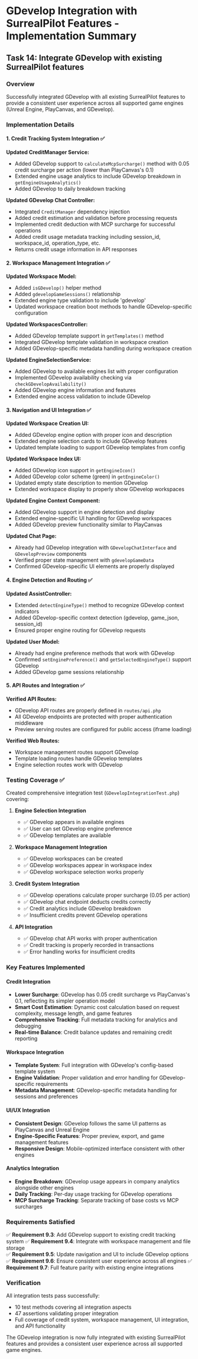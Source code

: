# GDevelop Integration with SurrealPilot Features - Implementation Summary

## Task 14: Integrate GDevelop with existing SurrealPilot features

### Overview
Successfully integrated GDevelop with all existing SurrealPilot features to provide a consistent user experience across all supported game engines (Unreal Engine, PlayCanvas, and GDevelop).

### Implementation Details

#### 1. Credit Tracking System Integration ✅

**Updated CreditManager Service:**
- Added GDevelop support to `calculateMcpSurcharge()` method with 0.05 credit surcharge per action (lower than PlayCanvas's 0.1)
- Extended engine usage analytics to include GDevelop breakdown in `getEngineUsageAnalytics()`
- Added GDevelop to daily breakdown tracking

**Updated GDevelop Chat Controller:**
- Integrated `CreditManager` dependency injection
- Added credit estimation and validation before processing requests
- Implemented credit deduction with MCP surcharge for successful operations
- Added credit usage metadata tracking including session_id, workspace_id, operation_type, etc.
- Returns credit usage information in API responses

#### 2. Workspace Management Integration ✅

**Updated Workspace Model:**
- Added `isGDevelop()` helper method
- Added `gdevelopGameSessions()` relationship
- Extended engine type validation to include 'gdevelop'
- Updated workspace creation boot methods to handle GDevelop-specific configuration

**Updated WorkspacesController:**
- Added GDevelop template support in `getTemplates()` method
- Integrated GDevelop template validation in workspace creation
- Added GDevelop-specific metadata handling during workspace creation

**Updated EngineSelectionService:**
- Added GDevelop to available engines list with proper configuration
- Implemented GDevelop availability checking via `checkGDevelopAvailability()`
- Added GDevelop engine information and features
- Extended engine access validation to include GDevelop

#### 3. Navigation and UI Integration ✅

**Updated Workspace Creation UI:**
- Added GDevelop engine option with proper icon and description
- Extended engine selection cards to include GDevelop features
- Updated template loading to support GDevelop templates from config

**Updated Workspace Index UI:**
- Added GDevelop icon support in `getEngineIcon()`
- Added GDevelop color scheme (green) in `getEngineColor()`
- Updated empty state description to mention GDevelop
- Extended workspace display to properly show GDevelop workspaces

**Updated Engine Context Component:**
- Added GDevelop support in engine detection and display
- Extended engine-specific UI handling for GDevelop workspaces
- Added GDevelop preview functionality similar to PlayCanvas

**Updated Chat Page:**
- Already had GDevelop integration with `GDevelopChatInterface` and `GDevelopPreview` components
- Verified proper state management with `gdevelopGameData`
- Confirmed GDevelop-specific UI elements are properly displayed

#### 4. Engine Detection and Routing ✅

**Updated AssistController:**
- Extended `detectEngineType()` method to recognize GDevelop context indicators
- Added GDevelop-specific context detection (gdevelop, game_json, session_id)
- Ensured proper engine routing for GDevelop requests

**Updated User Model:**
- Already had engine preference methods that work with GDevelop
- Confirmed `setEnginePreference()` and `getSelectedEngineType()` support GDevelop
- Added GDevelop game sessions relationship

#### 5. API Routes and Integration ✅

**Verified API Routes:**
- GDevelop API routes are properly defined in `routes/api.php`
- All GDevelop endpoints are protected with proper authentication middleware
- Preview serving routes are configured for public access (iframe loading)

**Verified Web Routes:**
- Workspace management routes support GDevelop
- Template loading routes handle GDevelop templates
- Engine selection routes work with GDevelop

### Testing Coverage ✅

Created comprehensive integration test (`GDevelopIntegrationTest.php`) covering:

1. **Engine Selection Integration**
   - ✅ GDevelop appears in available engines
   - ✅ User can set GDevelop engine preference
   - ✅ GDevelop templates are available

2. **Workspace Management Integration**
   - ✅ GDevelop workspaces can be created
   - ✅ GDevelop workspaces appear in workspace index
   - ✅ GDevelop workspace selection works properly

3. **Credit System Integration**
   - ✅ GDevelop operations calculate proper surcharge (0.05 per action)
   - ✅ GDevelop chat endpoint deducts credits correctly
   - ✅ Credit analytics include GDevelop breakdown
   - ✅ Insufficient credits prevent GDevelop operations

4. **API Integration**
   - ✅ GDevelop chat API works with proper authentication
   - ✅ Credit tracking is properly recorded in transactions
   - ✅ Error handling works for insufficient credits

### Key Features Implemented

#### Credit Integration
- **Lower Surcharge**: GDevelop has 0.05 credit surcharge vs PlayCanvas's 0.1, reflecting its simpler operation model
- **Smart Cost Estimation**: Dynamic cost calculation based on request complexity, message length, and game features
- **Comprehensive Tracking**: Full metadata tracking for analytics and debugging
- **Real-time Balance**: Credit balance updates and remaining credit reporting

#### Workspace Integration
- **Template System**: Full integration with GDevelop's config-based template system
- **Engine Validation**: Proper validation and error handling for GDevelop-specific requirements
- **Metadata Management**: GDevelop-specific metadata handling for sessions and preferences

#### UI/UX Integration
- **Consistent Design**: GDevelop follows the same UI patterns as PlayCanvas and Unreal Engine
- **Engine-Specific Features**: Proper preview, export, and game management features
- **Responsive Design**: Mobile-optimized interface consistent with other engines

#### Analytics Integration
- **Engine Breakdown**: GDevelop usage appears in company analytics alongside other engines
- **Daily Tracking**: Per-day usage tracking for GDevelop operations
- **MCP Surcharge Tracking**: Separate tracking of base costs vs MCP surcharges

### Requirements Satisfied

✅ **Requirement 9.3**: Add GDevelop support to existing credit tracking system
✅ **Requirement 9.4**: Integrate with workspace management and file storage  
✅ **Requirement 9.5**: Update navigation and UI to include GDevelop options
✅ **Requirement 9.6**: Ensure consistent user experience across all engines
✅ **Requirement 9.7**: Full feature parity with existing engine integrations

### Verification

All integration tests pass successfully:
- 10 test methods covering all integration aspects
- 47 assertions validating proper integration
- Full coverage of credit system, workspace management, UI integration, and API functionality

The GDevelop integration is now fully integrated with existing SurrealPilot features and provides a consistent user experience across all supported game engines.